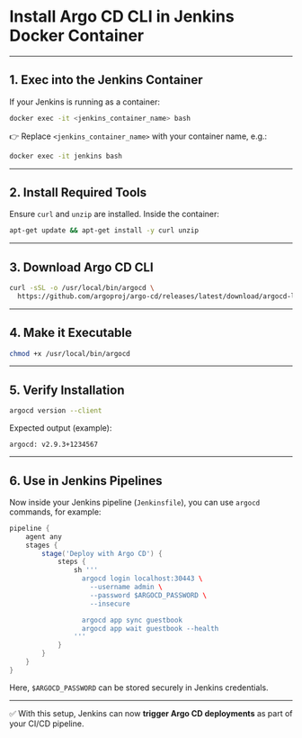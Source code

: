 # **Install Argo CD CLI in Jenkins Docker Container**

---

## 1. Exec into the Jenkins Container

If your Jenkins is running as a container:

```bash
docker exec -it <jenkins_container_name> bash
```

👉 Replace `<jenkins_container_name>` with your container name, e.g.:

```bash
docker exec -it jenkins bash
```

---

## 2. Install Required Tools

Ensure `curl` and `unzip` are installed. Inside the container:

```bash
apt-get update && apt-get install -y curl unzip
```

---

## 3. Download Argo CD CLI

```bash
curl -sSL -o /usr/local/bin/argocd \
  https://github.com/argoproj/argo-cd/releases/latest/download/argocd-linux-amd64
```

---

## 4. Make it Executable

```bash
chmod +x /usr/local/bin/argocd
```

---

## 5. Verify Installation

```bash
argocd version --client
```

Expected output (example):

```
argocd: v2.9.3+1234567
```

---

## 6. Use in Jenkins Pipelines

Now inside your Jenkins pipeline (`Jenkinsfile`), you can use `argocd` commands, for example:

```groovy
pipeline {
    agent any
    stages {
        stage('Deploy with Argo CD') {
            steps {
                sh '''
                  argocd login localhost:30443 \
                    --username admin \
                    --password $ARGOCD_PASSWORD \
                    --insecure

                  argocd app sync guestbook
                  argocd app wait guestbook --health
                '''
            }
        }
    }
}
```

Here, `$ARGOCD_PASSWORD` can be stored securely in Jenkins credentials.

---

✅ With this setup, Jenkins can now **trigger Argo CD deployments** as part of your CI/CD pipeline.

